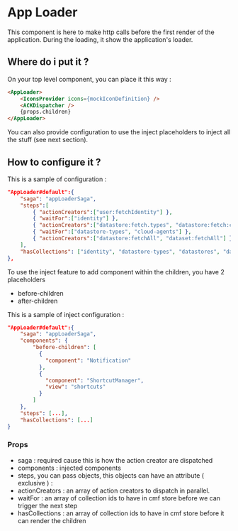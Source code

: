 # App Loader

This component is here to make http calls before the first render of the application. During the loading, it show the application's loader.

## Where do i put it ?

On your top level component, you can place it this way :

```html
<AppLoader>
    <IconsProvider icons={mockIconDefinition} />
    <ACKDispatcher />
    {props.children}
</AppLoader>
```

You can also provide configuration to use the inject placeholders to inject all the stuff (see next section).

## How to configure it ?

This is a sample of configuration :

```json
"AppLoader#default":{
    "saga": "appLoaderSaga",
    "steps":[
        { "actionCreators":["user:fetchIdentity"] },
        { "waitFor":["identity"] },
        { "actionCreators":["datastore:fetch.types", "datastore:fetch:cloudAgents"]}
        { "waitFor":["datastore-types", "cloud-agents"] },
        { "actionCreators":["datastore:fetchAll", "dataset:fetchAll"] }
    ],
    "hasCollections": ["identity", "datastore-types", "datastores", "datasets"]
},
```

To use the inject feature to add component within the children, you have 2 placeholders
* before-children
* after-children

This is a sample of inject configuration :

```json
"AppLoader#default":{
    "saga": "appLoaderSaga",
    "components": {
        "before-children": [
          {
            "component": "Notification"
          },
          {
            "component": "ShortcutManager",
            "view": "shortcuts"
          }
        ]
    },
    "steps": [...],
    "hasCollections": [...]
}
```


### Props

* saga : required cause this is how the action creator are dispatched
* components : injected components
* steps, you can pass objects, this objects can have an attribute ( exclusive ) :
* actionCreators : an array of action creators to dispatch in parallel.
* waitFor : an array of collection ids to have in cmf store before we can trigger the next step
* hasCollections : an array of collection ids to have in cmf store before it can render the children
